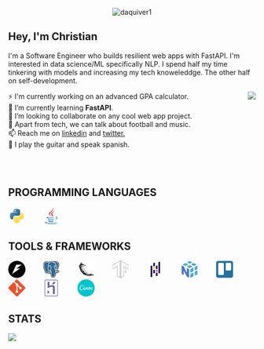 <p align="center"> <img src="https://komarev.com/ghpvc/?username=daquiver1&label=Profile%20views&color=0e75b6&style=flat" alt="daquiver1" /> </p>

## Hey, I'm Christian   
I'm a Software Engineer who builds resilient web apps with FastAPI. I'm interested in data science/ML specifically NLP. I spend half my time tinkering with models and increasing my tech knoweleddge. The other half on self-development. 

<a href="https://github.com/daquiver1">
  <img align="right" src="https://github-readme-stats.vercel.app/api/top-langs/?username=daquiver1&layout=compact&theme=dracula&count_private=true&langs_count=10" />
</a>


⚡ I'm currently working on an advanced GPA calculator.<br>
🔭 I’m currently learning **FastAPI**.  
👯 I’m looking to collaborate on any cool web app project.    
💬 Apart from tech, we can talk about football and music.  
📫 Reach me on [linkedin](https://www.linkedin.com/in/daquiver/) and [twitter.](https://twitter.com/daquiver1)   
🎉 I play the guitar and speak spanish. 

<br />
<br />


## PROGRAMMING LANGUAGES

<img src="https://github.com/devicons/devicon/blob/master/icons/python/python-original.svg" width="35px">&nbsp;&nbsp;&nbsp;&nbsp;&nbsp;&nbsp;&nbsp;&nbsp;
<img src="https://github.com/devicons/devicon/blob/master/icons/java/java-original.svg" width="35px">&nbsp;&nbsp;&nbsp;&nbsp;&nbsp;&nbsp;&nbsp;&nbsp;
<br/>

## TOOLS & FRAMEWORKS
<img src="https://github.com/simple-icons/simple-icons/blob/develop/icons/fastapi.svg" width="35px">&nbsp;&nbsp;&nbsp;&nbsp;&nbsp;&nbsp;&nbsp;&nbsp;
<img src="https://github.com/devicons/devicon/blob/master/icons/postgresql/postgresql-original.svg" width="35px">&nbsp;&nbsp;&nbsp;&nbsp;&nbsp;&nbsp;&nbsp;&nbsp;
<img src="https://github.com/devicons/devicon/blob/master/icons/flask/flask-original.svg" width="35px">&nbsp;&nbsp;&nbsp;&nbsp;&nbsp;&nbsp;&nbsp;&nbsp;
<img src="https://github.com/devicons/devicon/blob/master/icons/tensorflow/tensorflow-line.svg" width="35px">&nbsp;&nbsp;&nbsp;&nbsp;&nbsp;&nbsp;&nbsp;&nbsp;
<img src="https://github.com/devicons/devicon/blob/master/icons/pandas/pandas-original.svg" width="35px">&nbsp;&nbsp;&nbsp;&nbsp;&nbsp;&nbsp;&nbsp;&nbsp;
<img src="https://github.com/devicons/devicon/blob/master/icons/numpy/numpy-original.svg" width="35px">&nbsp;&nbsp;&nbsp;&nbsp;&nbsp;&nbsp;&nbsp;&nbsp;
<img src="https://github.com/devicons/devicon/blob/master/icons/trello/trello-plain.svg" width="35px">&nbsp;&nbsp;&nbsp;&nbsp;&nbsp;&nbsp;&nbsp;&nbsp;
<img src="https://github.com/devicons/devicon/blob/master/icons/git/git-original.svg" width="35px">&nbsp;&nbsp;&nbsp;&nbsp;&nbsp;&nbsp;&nbsp;&nbsp;
<img src="https://github.com/devicons/devicon/blob/master/icons/heroku/heroku-original.svg" width="35px">&nbsp;&nbsp;&nbsp;&nbsp;&nbsp;&nbsp;&nbsp;&nbsp;
<img src="https://github.com/devicons/devicon/blob/master/icons/canva/canva-original.svg" width="35px">&nbsp;&nbsp;&nbsp;&nbsp;&nbsp;&nbsp;&nbsp;&nbsp;

## STATS
![](https://github-readme-streak-stats.herokuapp.com/?user=daquiver1&theme=dracula)



<!--
**

![GitHub Activity Graph](https://activity-graph.herokuapp.com/graph?username=daquiver1&theme=react-dark)
![](https://github-readme-stats.vercel.app/api?username=daquiver1&show_icons=true&include_all_commits=true&theme=dracula&count_private=true)

Here are some ideas to get you started:

- 🔭 I’m currently working on ...
- 🌱 I’m currently learning ...
- 👯 I’m looking to collaborate on ...
- 🤔 I’m looking for help with ...
- 💬 Ask me about ...
- 📫 How to reach me: ...
- 😄 Pronouns: ...
- ⚡ Fun fact: ...

-->

